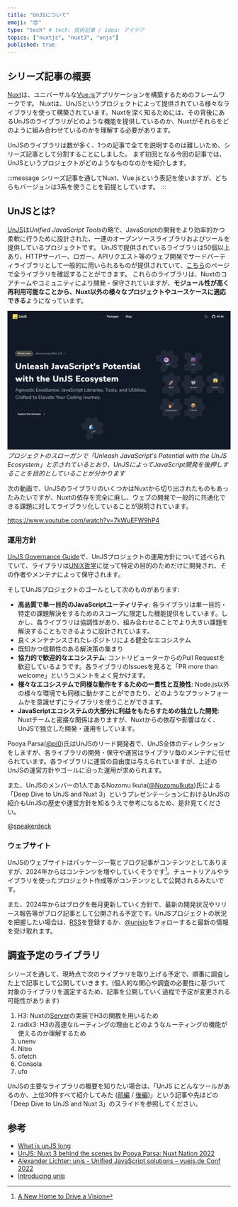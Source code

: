 ```yaml
---
title: "UnJSについて"
emoji: "😍"
type: "tech" # tech: 技術記事 / idea: アイデア
topics: ["nuxtjs", "nuxt3", "unjs"]
published: true
---
```


## シリーズ記事の概要

[Nuxt](https://nuxt.com/)は、ユニバーサルな[Vue.js](https://vuejs.org/)アプリケーションを構築するためのフレームワークです。
Nuxtは、UnJSというプロジェクトによって提供されている様々なライブラリを使って構築されています。Nuxtを深く知るためには、その背後にあるUnJSのライブラリがどのような機能を提供しているのか、Nuxtがそれらをどのように組み合わせているのかを理解する必要があります。

UnJSのライブラリは数が多く、1つの記事で全てを説明するのは難しいため、シリーズ記事として分割することにしました。
まず初回となる今回の記事では、UnJSというプロジェクトがどのようなものなのかを紹介します。

:::message
シリーズ記事を通してNuxt、Vue.jsという表記を使いますが、どちらもバージョンは3系を使うことを前提としています。
:::

## UnJSとは?

[UnJS](https://unjs.io/)は*Unified JavaScript Tools*の略で、JavaScriptの開発をより効率的かつ柔軟に行うために設計された、一連のオープンソースライブラリおよびツールを提供しているプロジェクトです。
UnJSで提供されているライブラリは50個以上あり、HTTPサーバー、ロガー、APIリクエスト等のウェブ開発でサードパーティライブラリとして一般的に用いられるものが提供されていて、[こちら](https://unjs.io/packages)のページで全ライブラリを確認することができます。
これらのライブラリは、Nuxtのコアチームやコミュニティにより開発・保守されていますが、**モジュール性が高く再利用可能なことから、Nuxt以外の様々なプロジェクトやユースケースに適応できる**ようになっています。

![UnJSのトップページのスクリーンショット](/images/unjs-website.png)
*プロジェクトのスローガンで「Unleash JavaScript's Potential with the UnJS Ecosystem」と示されているとおり、UnJSによってJavaScript開発を後押しすることを目的としていることが分かります*

次の動画で、UnJSのライブラリのいくつかはNuxtから切り出されたものもあったみたいですが、Nuxtの依存を完全に廃し、ウェブの開発で一般的に共通化できる課題に対してライブラリ化していることが説明されています。

https://www.youtube.com/watch?v=7kWuEFW9hP4

### 運用方針

[UnJS Governance Guide](https://github.com/unjs/governance)で、UnJSプロジェクトの運用方針について述べられていて、ライブラリは[UNIX哲学](https://ja.wikipedia.org/wiki/UNIX哲学)に従って特定の目的のためだけに開発され、その作者やメンテナによって保守されます。

そしてUnJSプロジェクトのゴールとして次のものがあります:

* **高品質で単一目的のJavaScriptユーティリティ**: 各ライブラリは単一目的・特定の課題解決をするためのスコープに限定した機能提供をしています。しかし、各ライブラリは協調性があり、組み合わせることでより大きい課題を解決することもできるように設計されています。
* 良くメンテナンスされたレポジトリによる健全なエコシステム
* 既知かつ信頼性のある解決策の集まり
* **協力的で歓迎的なエコシステム**: コントリビューターからのPull Requestを歓迎しているようです。各ライブラリのIssuesを見ると「PR more than welcome」というコメントをよく見かけます。
* **様々なエコシステムで同様な動作をするための一貫性と互換性**: Node.js以外の様々な環境でも同様に動かすことができたり、どのようなプラットフォームかを意識せずにライブラリを使うことができます。
* **JavaScriptエコシステムの大部分に利益をもたらすための独立した開発**: Nuxtチームと密接な関係はありますが、Nuxtからの依存や影響はなく、UnJSで独立した開発・運用をしています。

Pooya Parsa([@pi0](https://twitter.com/_pi0_))氏はUnJSのリード開発者で、UnJS全体のディレクションをしますが、各ライブラリの開発・保守や運営はライブラリ毎のメンテナに任せられています。各ライブラリに運営の自由度は与えられていますが、上述のUnJSの運営方針やゴールに沿った運用が求められます。

また、UnJSのメンバーの1人であるNozomu Ikuta([@NozomuIkuta](https://twitter.com/NozomuIkuta))氏による「Deep Dive to UnJS and Nuxt 3」というプレゼンテーションにおけるUnJSの紹介もUnJSの歴史や運営方針を知るうえで参考になるため、是非見てください。

@[speakerdeck](7d5edc3ef4ff462a8b840fb3de1ea107)

### ウェブサイト

UnJSのウェブサイトはパッケージ一覧とブログ記事がコンテンツとしてありますが、2024年からはコンテンツを増やしていくそうです[^1]。チュートリアルやライブラリを使ったプロジェクト作成等がコンテンツとして公開されるみたいです。

また、2024年からはブログを毎月更新していく方針で、最新の開発状況やリリース報告等がブログ記事として公開される予定です。UnJSプロジェクトの状況を把握したい場合は、[RSS](https://unjs.io/rss)を登録するか、[@unjsio](https://twitter.com/unjsio)をフォローすると最新の情報を受け取れます。

[^1]: [A New Home to Drive a Vision](https://unjs.io/blog/2023-12-11-a-new-home-to-drive-a-vision)

## 調査予定のライブラリ

シリーズを通して、現時点で次のライブラリを取り上げる予定で、順番に調査した上で記事として公開していきます。(個人的な関心や調査の必要性に基づいて対象のライブラリを選定するため、記事を公開していく過程で予定が変更される可能性があります)

1. H3: Nuxtの[Server](https://nuxt.com/docs/getting-started/server)の実装でH3の関数を用いるため
2. radix3: H3の高速なルーティングの理由とどのようなルーティングの機能が使えるのか理解するため
3. unenv
4. Nitro
5. ofetch
6. Consola
7. ufo

UnJSの主要なライブラリの概要を知りたい場合は、「UnJS にどんなツールがあるのか、上位30件すべて紹介してみた ([前編](https://zenn.dev/ytr0903/articles/c6c42147ed29be) / [後編](https://zenn.dev/ytr0903/articles/6b50bf790c340b))」という記事や先ほどの「Deep Dive to UnJS and Nuxt 3」のスライドを参照してください。

## 参考

* [What is unJS long](https://www.youtube.com/watch?v=7kWuEFW9hP4)
* [UnJS: Nuxt 3 behind the scenes by Pooya Parsa: Nuxt Nation 2022](https://www.youtube.com/watch?v=8c5sNjdkEpU)
* [Alexander Lichter: unjs - Unified JavaScript solutions – vuejs.de Conf 2022](https://www.youtube.com/watch?v=zrSmzD9VH6A)
* [Introducing unjs](https://www.vuemastery.com/conferences/vueconf-us-2023/introducing-unjs/)
